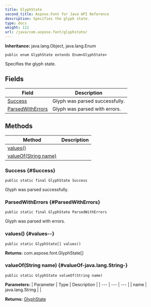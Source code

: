 ```yaml
---
title: GlyphState
second_title: Aspose.Font for Java API Reference
description: Specifies the glyph state.
type: docs
weight: 112
url: /java/com.aspose.font/glyphstate/
---
```

**Inheritance:**
java.lang.Object, java.lang.Enum
```
public enum GlyphState extends Enum<GlyphState>
```

Specifies the glyph state.
## Fields

| Field | Description |
| --- | --- |
| [Success](#Success) | Glyph was parsed successfully. |
| [ParsedWithErrors](#ParsedWithErrors) | Glyph was parsed with errors. |
## Methods

| Method | Description |
| --- | --- |
| [values()](#values--) |  |
| [valueOf(String name)](#valueOf-java.lang.String-) |  |
### Success {#Success}
```
public static final GlyphState Success
```


Glyph was parsed successfully.

### ParsedWithErrors {#ParsedWithErrors}
```
public static final GlyphState ParsedWithErrors
```


Glyph was parsed with errors.

### values() {#values--}
```
public static GlyphState[] values()
```




**Returns:**
com.aspose.font.GlyphState[]
### valueOf(String name) {#valueOf-java.lang.String-}
```
public static GlyphState valueOf(String name)
```




**Parameters:**
| Parameter | Type | Description |
| --- | --- | --- |
| name | java.lang.String |  |

**Returns:**
[GlyphState](../../com.aspose.font/glyphstate)

